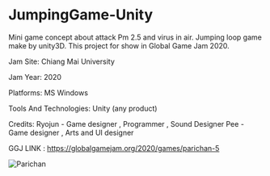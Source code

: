 # JumpingGame-Unity
Mini game concept about attack Pm 2.5 and virus in air. Jumping loop game make by unity3D.
This project for show in Global Game Jam 2020.

Jam Site: Chiang Mai University

Jam Year: 2020

Platforms: MS Windows

Tools And Technologies: Unity (any product)

Credits: 
Ryojun - Game designer , Programmer , Sound Designer
Pee - Game designer , Arts and UI designer

GGJ LINK : https://globalgamejam.org/2020/games/parichan-5

<img src="https://ggj.s3.amazonaws.com/styles/game_content__wide/games/screenshots/2020/02/201124/capture.png?itok=KI_TRf1N&timestamp=1580637285" alt="Parichan">
